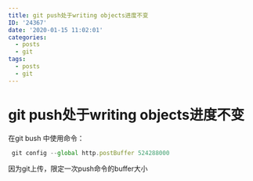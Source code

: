 ```yaml
---
title: git push处于writing objects进度不变
ID: '24367'
date: '2020-01-15 11:02:01'
categories:
  - posts
  - git
tags:
  - posts
  - git
---
```


# git push处于writing objects进度不变

在git bush 中使用命令：

``` js 
 git config --global http.postBuffer 524288000
```

因为git上传，限定一次push命令的buffer大小
 
 
 
 
